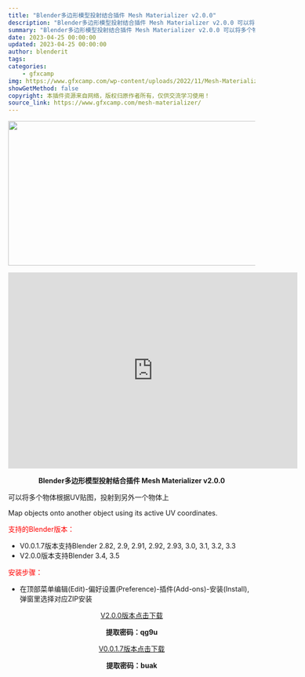 ```yaml
---
title: "Blender多边形模型投射结合插件 Mesh Materializer v2.0.0"
description: "Blender多边形模型投射结合插件 Mesh Materializer v2.0.0 可以将多个物体根据UV贴图，投射到另外一个物体上 Map objects onto another object..."
summary: "Blender多边形模型投射结合插件 Mesh Materializer v2.0.0 可以将多个物体根据UV贴图，投射到另外一个物体上 Map objects onto another object..."
date: 2023-04-25 00:00:00
updated: 2023-04-25 00:00:00
author: blenderit
tags: 
categories:
    - gfxcamp
img: https://www.gfxcamp.com/wp-content/uploads/2022/11/Mesh-Materializer.jpg
showGetMethod: false
copyright: 本插件资源来自网络，版权归原作者所有，仅供交流学习使用！
source_link: https://www.gfxcamp.com/mesh-materializer/
---
```

<div><p><img decoding="async" class="aligncenter size-full wp-image-108078" src="https://www.gfxcamp.com/wp-content/uploads/2022/11/Mesh-Materializer.jpg" data-src="https://www.gfxcamp.com/wp-content/uploads/2022/11/Mesh-Materializer.jpg" alt="" width="590" height="295" data-srcset="https://www.gfxcamp.com/wp-content/uploads/2022/11/Mesh-Materializer.jpg 590w, https://www.gfxcamp.com/wp-content/uploads/2022/11/Mesh-Materializer-150x75.jpg 150w" data-sizes="(max-width: 590px) 100vw, 590px"></p><p style="text-align: center;"><iframe loading="lazy" src="https://player.youku.com/embed/XNTkxNjI3MDY3Ng==" width="590" height="400" frameborder="0" allowfullscreen="allowfullscreen" data-mce-fragment="1"></iframe></p><p style="text-align: center;"><strong>Blender多边形模型投射结合插件 Mesh Materializer v2.0.0</strong></p><p>可以将多个物体根据UV贴图，投射到另外一个物体上</p><p>Map objects onto another object using its active UV coordinates.</p><p style="text-align: left;"><span style="color: #ff0000;">支持的Blender版本：</span></p><ul>
<li style="text-align: left;">V0.0.1.7版本支持Blender 2.82, 2.9, 2.91, 2.92, 2.93, 3.0, 3.1, 3.2, 3.3</li>
<li>V2.0.0版本支持Blender 3.4, 3.5</li>
</ul><p style="text-align: left;"><span style="color: #ff0000;">安装步骤：</span></p><ul>
<li>在顶部菜单编辑(Edit)-偏好设置(Preference)-插件(Add-ons)-安装(Install),弹窗里选择对应ZIP安装</li>
</ul><p style="text-align: center;"><a class="maxbutton-3 maxbutton maxbutton-baidu" target="_blank" rel="noopener" href="https://pan.baidu.com/s/1UfUgaI7tR_g52JyvrNXiCg?pwd=qg9u"><span class="mb-text">V2.0.0版本点击下载</span></a></p><p style="text-align: center;"><strong>提取密码：qg9u</strong></p><p style="text-align: center;"><a class="maxbutton-3 maxbutton maxbutton-baidu" target="_blank" rel="noopener" href="https://pan.baidu.com/s/1pN2aO6Hupy6vysJXO7aj9w?pwd=buak"><span class="mb-text">V0.0.1.7版本点击下载</span></a></p><p style="text-align: center;"><strong>提取密码：buak</strong></p></div>